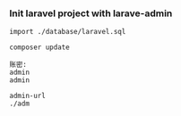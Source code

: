 ### Init laravel project with larave-admin

    import ./database/laravel.sql
   
    composer update
    
    账密: 
    admin
    admin
    
    admin-url
    ./adm
